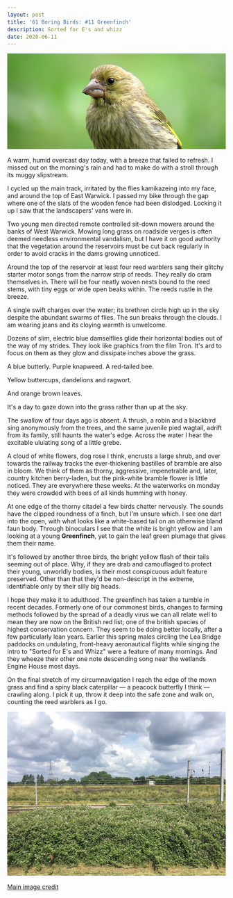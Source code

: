 ```yaml
---
layout: post
title: '61 Boring Birds: #11 Greenfinch'
description: Sorted for E's and whizz
date: 2020-06-11
---
```

![greenfinch](/assets/img/greenfinch.jpg)

A warm, humid overcast day today, with a breeze that failed to refresh. I missed out on the morning's rain and had to make do with a stroll through its muggy slipstream.

I cycled up the main track, irritated by the flies kamikazeing into my face, and around the top of East Warwick. I passed my bike through the gap where one of the slats of the wooden fence had been dislodged. Locking it up I saw that the landscapers' vans were in.

Two young men directed remote controlled sit-down mowers around the banks of West Warwick. Mowing long grass on roadside verges is often deemed needless environmental vandalism, but I have it on good authority that the vegetation around the reservoirs must be cut back regularly in order to avoid cracks in the dams growing unnoticed.

Around the top of the reservoir at least four reed warblers sang their glitchy starter motor songs from the narrow strip of reeds. They really do cram themselves in. There will be four neatly woven nests bound to the reed stems, with tiny eggs or wide open beaks within. The reeds rustle in the breeze.

A single swift charges over the water; its brethren circle high up in the sky despite the abundant swarms of flies. The sun breaks through the clouds. I am wearing jeans and its cloying warmth is unwelcome.

Dozens of slim, electric blue damselflies glide their horizontal bodies out of the way of my strides. They look like graphics from the film Tron. It's ard to focus on them as they glow and dissipate inches above the grass.

A blue butterly. Purple knapweed. A red-tailed bee.

Yellow buttercups, dandelions and ragwort.

And orange brown leaves.

It's a day to gaze down into the grass rather than up at the sky. 

The swallow of four days ago is absent. A thrush, a robin and a blackbird sing anonymously from the trees, and the same juvenile pied wagtail, adrift from its family, still haunts the water's edge. Across the water I hear the excitable ululating song of a little grebe.

A cloud of white flowers, dog rose I think, encrusts a large shrub, and over towards the railway tracks the ever-thickening bastilles of bramble are also in bloom. We think of them as thorny, aggressive, impenetrable and, later, country kitchen berry-laden, but the pink-white bramble flower is little noticed. They are everywhere these weeks. At the waterworks on monday they were crowded with bees of all kinds humming with honey.

At one edge of the thorny citadel a few birds chatter nervously. The sounds have the clipped roundness of a finch, but I'm unsure which. I see one dart into the open, with what looks like a white-based tail on an otherwise bland faun body. Through binoculars I see that the white is bright yellow and I am looking at a young **Greenfinch**, yet to gain the leaf green plumage that gives them their name.

It's followed by another three birds, the bright yellow flash of their tails seeming out of place. Why, if they are drab and camouflaged to protect their young, unworldly bodies, is their most conspicuous adult feature preserved. Other than that they'd be non-descript in the extreme, identifiable only by their silly big heads.

I hope they make it to adulthood. The greenfinch has taken a tumble in recent decades. Formerly one of our commonest birds, changes to farming methods followed by the spread of a deadly virus we can all relate well to mean they are now on the British red list; one of the british species of highest conservation concern. They seem to be doing better locally, after a few particularly lean years. Earlier this spring males circling the Lea Bridge paddocks on undulating, front-heavy aeronautical flights while singing the intro to "Sorted for E's and Whizz" were a feature of many mornings. And they wheeze their other one note descending song near the wetlands Engine House most days.

On the final stretch of my circumnavigation I reach the edge of the mown grass and find a spiny black caterpillar &mdash; a peacock butterfly I think &mdash; crawling along. I pick it up, throw it deep into the safe zone and walk on, counting the reed warblers as I go.

![brambles](/assets/img/brambles.jpg)

[Main image credit](https://commons.wikimedia.org/wiki/File:Chlorisjuvenilposado.jpg)
